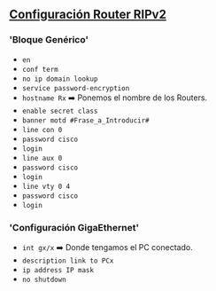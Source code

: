 ## [Configuración Router RIPv2](README.md)

### 'Bloque Genérico'

- `en`
- `conf term`
- `no ip domain lookup`
- `service password-encryption`
- `hostname Rx` ➡️ Ponemos el nombre de los Routers.
- `enable secret class`
- `banner motd #Frase_a_Introducir#`
- `line con 0`
- `password cisco`
- `login`
- `line aux 0`
- `password cisco`
- `login`
- `line vty 0 4`
- `password cisco`
- `login`

### 'Configuración GigaEthernet'

- `int gx/x` ➡️ Donde tengamos el PC conectado.
- `description link to PCx`
- `ip address IP mask`
- `no shutdown`
